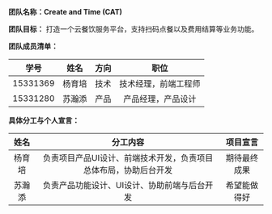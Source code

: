 **团队名称：Create and Time (CAT)**

**团队目标：** 打造一个云餐饮服务平台，支持扫码点餐以及费用结算等业务功能。

**团队成员清单：**

| 学号 | 姓名 | 方向 | 职位 |
| :--: | :--: | :--: | :-------: |
| 15331369 | 杨育培 | 技术 | 技术经理，前端工程师 |
| 15331280 | 苏瀚添 | 产品 | 产品经理，产品设计|

**具体分工与个人宣言：**

| 姓名 | 分工内容 | 项目宣言 |
| :--: | :--: | :--: |
| 杨育培 | 负责项目产品UI设计、前端技术开发，负责项目总体布局，协助后台开发 | 期待最终成果 |
| 苏瀚添 | 负责产品功能设计、UI设计、协助前端与后台开发 | 希望能做得好 |


